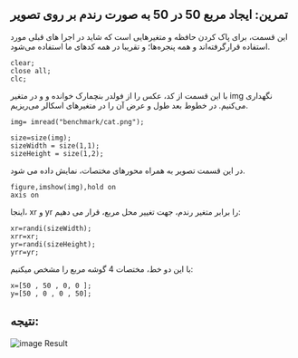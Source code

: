 ## تمرین: ایجاد مربع 50 در 50 به صورت رندم بر روی تصویر

این قسمت، برای پاک کردن حافظه و متغیرهایی است که شاید در اجرا های قبلی مورد استفاده قرارگرفته‌اند  و همه پنجره‌ها؛ و تقریبا در همه کدهای ما استفاده می‌شود.

```
clear;
close all;
clc;
```
با این قسمت از کد، عکس را از فولدر بنچمارک خوانده و و در متغیر img نگهداری می‌کنیم. در خطوط بعد طول و عرض آن را در متغیرهای اسکالر می‌ریزیم. 
```
img= imread("benchmark/cat.png");

size=size(img);
sizeWidth = size(1,1);
sizeHeight = size(1,2);
```
در این قسمت تصویر به همراه محورهای مختصات، نمایش داده می شود.
```
figure,imshow(img),hold on
axis on

```
اینجا، xr و yr را برابر متغیر رندم، جهت تغییر محل مربع، قرار می دهیم:
```
xr=randi(sizeWidth);
xrr=xr;
yr=randi(sizeHeight);
yrr=yr;
```
با این دو خط، مختصات 4 گوشه مربع را مشخص میکنیم:
```
x=[50 , 50 , 0, 0 ];
y=[50 , 0 , 0 , 50];
```


## نتیجه:
![image Result](https://github.com/semnan-university-ai/image-processing-class-002/raw/main/exercises/msg67/asset/randSquare.png)
